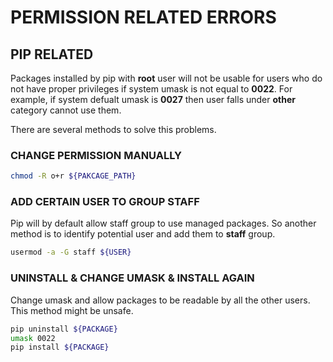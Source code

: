 # PERMISSION RELATED ERRORS

## PIP RELATED

Packages installed by pip with **root** user will not be usable for users who do not
have proper privileges if system umask is not equal to **0022**. For example, if system
defualt umask is **0027** then user falls under **other** category cannot use them.

There are several methods to solve this problems.

### CHANGE PERMISSION MANUALLY

```bash
chmod -R o+r ${PAKCAGE_PATH}
```

### ADD CERTAIN USER TO GROUP STAFF

Pip will by default allow staff group to use managed packages. So another method is to
identify potential user and add them to **staff** group.

```bash
usermod -a -G staff ${USER}
```

### UNINSTALL & CHANGE UMASK & INSTALL AGAIN

Change umask and allow packages to be readable by all the other users. This method might
be unsafe.

```bash
pip uninstall ${PACKAGE}
umask 0022
pip install ${PACKAGE}
```